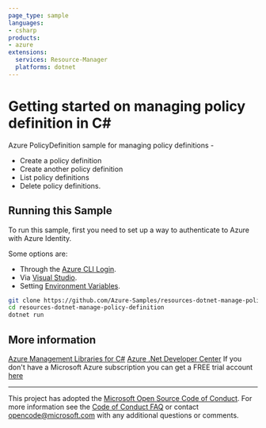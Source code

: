 ```yaml
---
page_type: sample
languages:
- csharp
products:
- azure
extensions:
  services: Resource-Manager
  platforms: dotnet
---
```


# Getting started on managing policy definition in C# #

 Azure PolicyDefinition sample for managing policy definitions -
 - Create a policy definition
 - Create another policy definition
 - List policy definitions
 - Delete policy definitions.

## Running this Sample ##

To run this sample, first you need to set up a way to authenticate to Azure with Azure Identity.

Some options are:
- Through the [Azure CLI Login](https://docs.microsoft.com/cli/azure/authenticate-azure-cli).
- Via [Visual Studio](https://docs.microsoft.com/dotnet/api/overview/azure/identity-readme?view=azure-dotnet#authenticating-via-visual-studio).
- Setting [Environment Variables](https://github.com/Azure/azure-sdk-for-net/blob/main/sdk/resourcemanager/Azure.ResourceManager/docs/AuthUsingEnvironmentVariables.md).

```bash
git clone https://github.com/Azure-Samples/resources-dotnet-manage-policy-definition.git
cd resources-dotnet-manage-policy-definition
dotnet run
```

## More information ##

[Azure Management Libraries for C#](https://github.com/Azure/azure-sdk-for-net/tree/Fluent)
[Azure .Net Developer Center](https://azure.microsoft.com/en-us/develop/net/)
If you don't have a Microsoft Azure subscription you can get a FREE trial account [here](http://go.microsoft.com/fwlink/?LinkId=330212)

---

This project has adopted the [Microsoft Open Source Code of Conduct](https://opensource.microsoft.com/codeofconduct/). For more information see the [Code of Conduct FAQ](https://opensource.microsoft.com/codeofconduct/faq/) or contact [opencode@microsoft.com](mailto:opencode@microsoft.com) with any additional questions or comments.